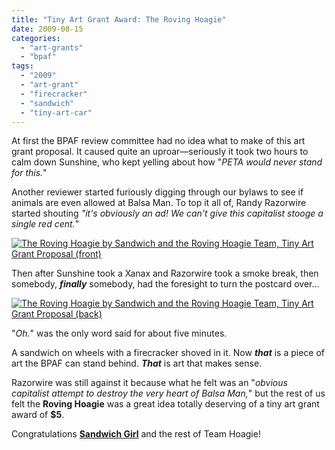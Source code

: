 ```yaml
---
title: "Tiny Art Grant Award: The Roving Hoagie"
date: 2009-08-15
categories: 
  - "art-grants"
  - "bpaf"
tags: 
  - "2009"
  - "art-grant"
  - "firecracker"
  - "sandwich"
  - "tiny-art-car"
---
```


At first the BPAF review committee had no idea what to make of this art grant proposal. It caused quite an uproar—seriously it took two hours to calm down Sunshine, who kept yelling about how "_PETA would never stand for this._"

Another reviewer started furiously digging through our bylaws to see if animals are even allowed at Balsa Man. To top it all of, Randy Razorwire started shouting _"it's obviously an ad! We can't give this capitalist stooge a single red cent._"

[![The Roving Hoagie by Sandwich and the Roving Hoagie Team, Tiny Art Grant Proposal (front)](/images/sandwich-front.jpg "The Roving Hoagie by Sandwich and the Roving Hoagie Team, Tiny Art Grant Proposal (front)")](https://balsaman.org/wp-content/uploads/2009/08/sandwich-front.jpg)

Then after Sunshine took a Xanax and Razorwire took a smoke break, then somebody, _**finally**_ somebody, had the foresight to turn the postcard over…

[![The Roving Hoagie by Sandwich and the Roving Hoagie Team, Tiny Art Grant Proposal (back)](/images/sandwich-back.jpg "The Roving Hoagie by Sandwich and the Roving Hoagie Team, Tiny Art Grant Proposal (back)")](https://balsaman.org/wp-content/uploads/2009/08/sandwich-back.jpg)

"_Oh._" was the only word said for about five minutes.

A sandwich on wheels with a firecracker shoved in it. Now **_that_** is a piece of art the BPAF can stand behind. **_That_** is art that makes sense.

Razorwire was still against it because what he felt was an "_obvious capitalist attempt to destroy the very heart of Balsa Man,_" but the rest of us felt the **Roving Hoagie** was a great idea totally deserving of a tiny art grant award of **$5**.

Congratulations [**Sandwich Girl**](https://twitter.com/sandwichgirl) and the rest of Team Hoagie!

